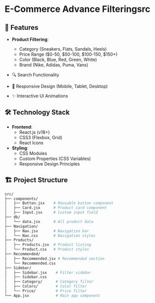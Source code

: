 # E-Commerce Advance Filteringsrc

## 📌 Features
- **Product Filtering**:
  - Category (Sneakers, Flats, Sandals, Heels)
  - Price Range ($0-50, $50-100, $100-150, $150+)
  - Color (Black, Blue, Red, Green, White)
  - Brand (Nike, Adidas, Puma, Vans)
  
- 🔍 Search Functionality
- 📱 Responsive Design (Mobile, Tablet, Desktop)
- ✨ Interactive UI Animations

## 🛠️ Technology Stack
- **Frontend**: 
  - React.js (v18+)
  - CSS3 (Flexbox, Grid)
  - React Icons
- **Styling**:
  - CSS Modules
  - Custom Properties (CSS Variables)
  - Responsive Design Principles

## 🏗️ Project Structure
```bash
src/
├── components/
│   ├── Button.jsx    # Reusable button component
│   ├── Card.jsx      # Product card component
│   ├── Input.jsx     # Custom input field
├── db/
│   └── data.jsx      # All product data
├── Navigation/
│   ├── Nav.jsx       # Navigation bar
│   └── Nav.css       # Navigation styles
├── Products/
│   ├── Products.jsx  # Product listing
│   └── Product.css   # Product styles
├── Recommended/
│   ├── Recommended.jsx # Recommended section
│   └── Recommended.css 
├── Sidebar/
│   ├── Sidebar.jsx    # Filter sidebar
│   ├── Sidebar.css    
│   ├── Category/      # Category filter
│   ├── Colors/        # Color filter
│   └── Price/         # Price filter
└── App.jsx            # Main app component